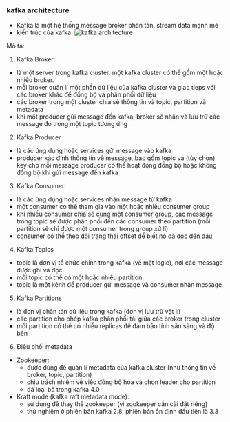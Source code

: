 ### kafka architecture
- Kafka là một hệ thống message broker phân tán, stream data mạnh mẽ
- kiến trúc của kafka:
![kafka architecture](kafka-architecture.png)

Mô tả:
1. Kafka Broker:
  - là một server trong kafka cluster. một kafka cluster có thể gồm một hoặc nhiều broker.
  - mỗi broker quản lí một phần dữ liệu của kafka cluster và giao tieps với các broker khác để đồng bộ và phân phối dữ liệu
  - các broker trong một cluster chia sẻ thông tin và topic, partition và metadata
  - khi một producer gửi message đến kafka, broker sẽ nhận và lưu trữ các message đó trong một topic tương ứng

2. Kafka Producer
  - là các ứng dụng hoặc services gửi message vào kafka
  - producer xác định thông tin về message, bao gồm topic và (tùy chọn) key cho mỗi message
  producer có thể hoạt động đồng bộ hoặc không đồng bộ khi gửi message đến kafka

3. Kafka Consumer:
  - là các ứng dụng hoặc services nhận message từ kafka
  - một consumer có thể tham gia vào một hoặc nhiều consumer group
  - khi nhiều consumer chia sẻ cùng một consumer group, các message trong topic sẽ được phân phối đến các consumer theo partition (mỗi partition sẽ chỉ được một consumer trong group xử lí)
  - consumer có thể theo dõi trạng thái offset để biết nó đã đọc đén đâu

4. Kafka Topics
  - topic là đơn vị tổ chức chính trong kafka (về mặt logic), nơi các message được ghi và đọc.
  - mỗi topic có thể có một hoặc nhiều partition
  - topic là một kênh để producer gửi message và consumer nhận message

5. Kafka Partitions
  - là đơn vị phân tán dữ liệu trong kafka (đơn vị lưu trữ vật lí)
  - các partition cho phép kafka phân phối tải giữa các broker trong cluster
  - mỗi partition có thể có nhiều replicas để đảm bảo tính sẵn sàng và độ bền

6. Điều phối metadata
  * Zookeeper:
    - được dùng để quản lí metadata của kafka cluster (như thông tin về broker, topic, partition)
    - chịu trách nhiệm về việc đông bộ hóa và chọn leader cho partition
    - đã loại bỏ trong kafka 4.0
  * Kraft mode (kafka raft metadata mode):
    - sử dụng để thay thế zookeeper (vì zookeeper cần cài đặt riêng)
    - thử nghiệm ở phiên bản kafka 2.8, phiên bản ổn định đầu tiên là 3.3
